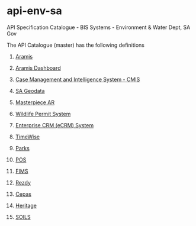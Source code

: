 # api-env-sa
API Specification Catalogue - BIS Systems - Environment &amp; Water Dept, SA Gov

The API Catalogue (master) has the following definitions 

1. [Aramis](https://redocly.github.io/redoc/?nocors&url=https://raw.githubusercontent.com/dew-bis/api-env-sa/master/aramis-apispec.yml)

2. [Aramis Dashboard](https://redocly.github.io/redoc/?nocors&url=https://raw.githubusercontent.com/dew-bis/api-env-sa/master/aramisdashboard-apispec.yml)

3. [Case Management and Intelligence System - CMIS](https://redocly.github.io/redoc/?nocors&url=https://raw.githubusercontent.com/dew-bis/api-env-sa/master/cmis-apispec.yml)

4. [SA Geodata](https://redocly.github.io/redoc/?nocors&url=https://raw.githubusercontent.com/dew-bis/api-env-sa/master/sageodata-apispec.yml)

5. [Masterpiece AR](https://redocly.github.io/redoc/?nocors&url=https://raw.githubusercontent.com/dew-bis/api-env-sa/master/masterpiece-ar-apispec.yml)

6. [Wildlife Permit System](https://redocly.github.io/redoc/?nocors&url=https://raw.githubusercontent.com/dew-bis/api-env-sa/master/wps-apispec.yml)

7. [Enterprise CRM (eCRM) System](https://redocly.github.io/redoc/?nocors&url=https://raw.githubusercontent.com/dew-bis/api-env-sa/master/ecrm-apispec.yml)

8. [TimeWise](https://redocly.github.io/redoc/?nocors&url=https://raw.githubusercontent.com/dew-bis/api-env-sa/master/timewise-apispec.yml)

9. [Parks](https://redocly.github.io/redoc/?nocors&url=https://raw.githubusercontent.com/dew-bis/api-env-sa/master/parks-apispec.yaml)

10. [POS](https://redocly.github.io/redoc/?nocors&url=https://raw.githubusercontent.com/dew-bis/api-env-sa/master/posws-apispec.yaml)

11. [FIMS](https://redocly.github.io/redoc/?nocors&url=https://raw.githubusercontent.com/dew-bis/api-env-sa/master/fims-apispec.yml)

12. [Rezdy](https://redocly.github.io/redoc/?nocors&url=https://raw.githubusercontent.com/dew-bis/api-env-sa/master/rezdyws-apispec.yaml)

13. [Cepas](https://redocly.github.io/redoc/?nocors&url=https://raw.githubusercontent.com/dew-bis/api-env-sa/master/cepas-apispec.yml)

14. [Heritage](https://redocly.github.io/redoc/?nocors&url=https://raw.githubusercontent.com/dew-bis/api-env-sa/master/heritagews-apispec.yaml)

15. [SOILS](https://redocly.github.io/redoc/?nocors&url=https://raw.githubusercontent.com/dew-bis/api-env-sa/master/soils-apispec.yml)

